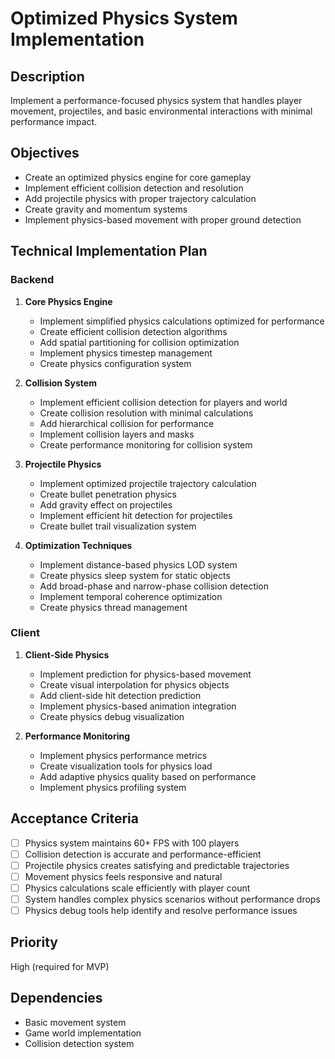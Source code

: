 # Optimized Physics System Implementation

## Description

Implement a performance-focused physics system that handles player movement, projectiles, and basic environmental interactions with minimal performance impact.

## Objectives

- Create an optimized physics engine for core gameplay
- Implement efficient collision detection and resolution
- Add projectile physics with proper trajectory calculation
- Create gravity and momentum systems
- Implement physics-based movement with proper ground detection

## Technical Implementation Plan

### Backend

1. **Core Physics Engine**

   - Implement simplified physics calculations optimized for performance
   - Create efficient collision detection algorithms
   - Add spatial partitioning for collision optimization
   - Implement physics timestep management
   - Create physics configuration system

2. **Collision System**

   - Implement efficient collision detection for players and world
   - Create collision resolution with minimal calculations
   - Add hierarchical collision for performance
   - Implement collision layers and masks
   - Create performance monitoring for collision system

3. **Projectile Physics**

   - Implement optimized projectile trajectory calculation
   - Create bullet penetration physics
   - Add gravity effect on projectiles
   - Implement efficient hit detection for projectiles
   - Create bullet trail visualization system

4. **Optimization Techniques**
   - Implement distance-based physics LOD system
   - Create physics sleep system for static objects
   - Add broad-phase and narrow-phase collision detection
   - Implement temporal coherence optimization
   - Create physics thread management

### Client

1. **Client-Side Physics**

   - Implement prediction for physics-based movement
   - Create visual interpolation for physics objects
   - Add client-side hit detection prediction
   - Implement physics-based animation integration
   - Create physics debug visualization

2. **Performance Monitoring**
   - Implement physics performance metrics
   - Create visualization tools for physics load
   - Add adaptive physics quality based on performance
   - Implement physics profiling system

## Acceptance Criteria

- [ ] Physics system maintains 60+ FPS with 100 players
- [ ] Collision detection is accurate and performance-efficient
- [ ] Projectile physics creates satisfying and predictable trajectories
- [ ] Movement physics feels responsive and natural
- [ ] Physics calculations scale efficiently with player count
- [ ] System handles complex physics scenarios without performance drops
- [ ] Physics debug tools help identify and resolve performance issues

## Priority

High (required for MVP)

## Dependencies

- Basic movement system
- Game world implementation
- Collision detection system
